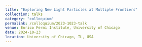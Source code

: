```yaml
---
title: "Exploring New Light Particles at Multiple Frontiers"
collection: talks
category: "colloquium"
permalink: /colloquium/2023-1023-talk
venue: Enrico Fermi Institute, University of Chicago
date: 2024-10-23
location: University of Chicago, IL, USA
---
```

